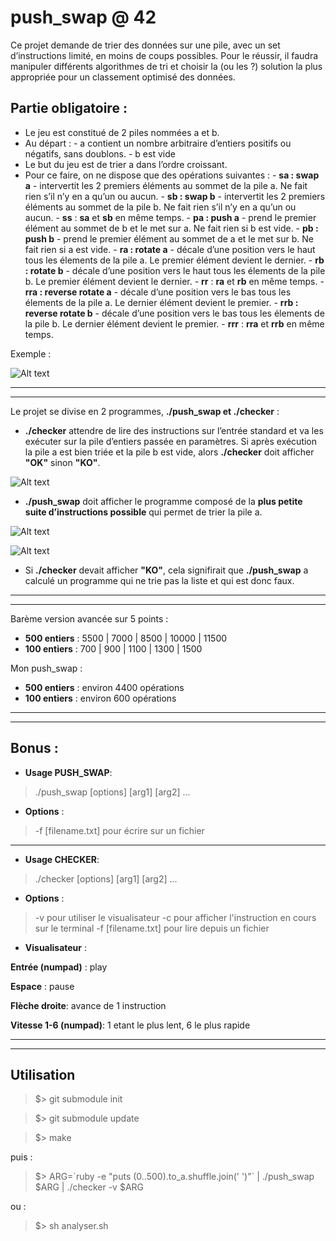# push_swap @ 42

Ce projet demande de trier des données sur une pile, avec un set d’instructions limité, en moins de coups possibles.
Pour le réussir, il faudra manipuler différents algorithmes de tri et choisir la (ou les ?) solution la plus appropriée pour un classement optimisé des données.

## Partie obligatoire :

* Le jeu est constitué de 2 piles nommées a et b.
* Au départ :
        - a contient un nombre arbitraire d’entiers positifs ou négatifs, sans doublons.
        - b est vide
* Le but du jeu est de trier a dans l’ordre croissant.
* Pour ce faire, on ne dispose que des opérations suivantes :
        - **sa : swap a** - intervertit les 2 premiers éléments au sommet de la pile a. Ne fait
          rien s’il n’y en a qu’un ou aucun.
        - **sb : swap b** - intervertit les 2 premiers éléments au sommet de la pile b. Ne fait
          rien s’il n’y en a qu’un ou aucun.
        - **ss** : **sa** et **sb** en même temps.
        - **pa : push a** - prend le premier élément au sommet de b et le met sur a. Ne fait
          rien si b est vide.
        - **pb : push b** - prend le premier élément au sommet de a et le met sur b. Ne fait
          rien si a est vide.
        - **ra : rotate a** - décale d’une position vers le haut tous les élements de la pile a.
          Le premier élément devient le dernier.
        - **rb : rotate b** - décale d’une position vers le haut tous les élements de la pile b.
          Le premier élément devient le dernier.
        - **rr** : **ra** et **rb** en même temps.
        - **rra : reverse rotate a** - décale d’une position vers le bas tous les élements de
          la pile a. Le dernier élément devient le premier.
        - **rrb : reverse rotate b** - décale d’une position vers le bas tous les élements de
          la pile b. Le dernier élément devient le premier.
        - **rrr** : **rra** et **rrb** en même temps.

Exemple :

![Alt text](https://image.ibb.co/b1gjMJ/example_ps.jpg)

---

---

Le projet se divise en 2 programmes, **./push_swap et ./checker** :

* **./checker** attendre de lire des instructions sur l’entrée standard et va les exécuter sur la pile d’entiers passée en paramètres. Si après exécution la pile a est bien triée et la pile b est vide, alors **./checker** doit afficher **"OK"** sinon **"KO"**.

![Alt text](https://image.ibb.co/k62Yyy/checker.png)

* **./push_swap**  doit afficher le programme composé de la **plus petite suite d’instructions possible** qui permet de trier la pile a.

![Alt text](https://image.ibb.co/cou7Qd/Untitled.png)

![Alt text](https://image.ibb.co/esbOWJ/Untitled.png)

* Si **./checker** devait afficher **"KO"**, cela signifirait que **./push_swap** a calculé un programme qui ne trie pas la liste et qui est donc faux.

---

---

Barème version avancée sur 5 points :

* **500 entiers** : 5500 | 7000 | 8500 | 10000 | 11500
* **100 entiers** : 700 | 900 | 1100 | 1300 | 1500

Mon push_swap :

* **500 entiers** : environ 4400 opérations
* **100 entiers** : environ 600 opérations

---

---

## Bonus :

* **Usage PUSH_SWAP**:
> ./push_swap [options] [arg1] [arg2] ...

* **Options** :
> -f [filename.txt] pour écrire sur un fichier

---

* **Usage CHECKER**:
> ./checker [options] [arg1] [arg2] ...

* **Options** :
> -v pour utiliser le visualisateur
> -c pour afficher l'instruction en cours sur le terminal
> -f [filename.txt] pour lire depuis un fichier

* **Visualisateur** :

**Entrée (numpad)** : play

**Espace** : pause

**Flèche droite**: avance de 1 instruction

**Vitesse 1-6 (numpad)**: 1 etant le plus lent, 6 le plus rapide

---

---

## Utilisation


> $> git submodule init

> $> git submodule update

> $> make

puis :

> $> ARG=\`ruby -e "puts (0..500).to_a.shuffle.join(' ')"\` | ./push_swap $ARG | ./checker -v $ARG

ou :

> $> sh analyser.sh